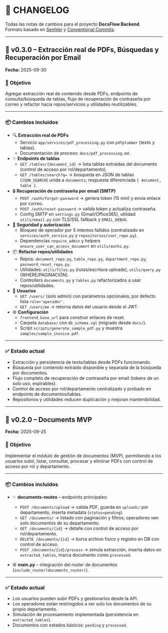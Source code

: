 # 📑 CHANGELOG

Todas las notas de cambios para el proyecto **DocsFlow Backend**.  
Formato basado en [SemVer](https://semver.org/) y [Conventional Commits](https://www.conventionalcommits.org/).  

---

## 🚀 v0.3.0 – Extracción real de PDFs, Búsquedas y Recuperación por Email  
**Fecha:** 2025-09-30  

### 🎯 Objetivo
Agregar extracción real de contenido desde PDFs, endpoints de consulta/búsqueda de tablas, flujo de recuperación de contraseña por correo y refactor hacia repos/servicios y utilidades reutilizables.

---

### 📦 Cambios incluidos
- :mag: **Extracción real de PDFs**
  - Servicio `app/services/pdf_processing.py` con `pdfplumber` (texto y tablas).
  - Documentación de proceso: `docs/pdf_processing.md`.
- :sparkles: **Endpoints de tablas**
  - `GET /tables/{document_id}` → lista tablas extraídas del documento (control de acceso por rol/departamento).
  - `GET /tables/search?q=` → búsqueda en JSON de tablas (`JSON_SEARCH`) unida a `documents`; respuesta diferenciada `{ document, table }`.
- :lock: **Recuperación de contraseña por email (SMTP)**
  - `POST /auth/forgot-password` → genera token (15 min) y envía enlace por correo.
  - `POST /auth/reset-password` → valida token y actualiza contraseña.
  - Config SMTP en `settings.py` (Gmail/Office365), utilidad `utils/email.py` con TLS/SSL fallback y `EMAIL_DEBUG`.
- :closed_lock_with_key: **Seguridad y autorización**
  - Bloqueo de operador por 5 intentos fallidos (centralizado en `services/auth_service.py` y `repositories/user_repo.py`).
  - Dependencias `require_admin` y helpers `ensure_user_can_access_document` en `utils/authz.py`.
- :package: **Refactor repos/utilidades**
  - Repos: `document_repo.py`, `table_repo.py`, `department_repo.py`, `password_reset_repo.py`.
  - Utilidades: `utils/files.py` (rutas/escritura uploads), `utils/query.py` (WHERE/PAGINACIÓN).
  - Controllers `documents.py` y `tables.py` refactorizados a usar repos/utilidades.
- :busts_in_silhouette: **Usuarios**
  - `GET /users/` (solo admin) con parámetros opcionales; por defecto lista `role='operador'`.
  - `GET /users/me` → retorna datos del usuario desde el JWT.
- :gear: **Configuración**
  - `frontend_base_url` para construir enlaces de reset.
  - Carpeta `database/` con `db_schema.sql` (migrado desde `docs/`).
  - Script `scripts/generate_sample_pdf.py` y muestra `samples/sample_invoice.pdf`.

---

### ✅ Estado actual
- Extracción y persistencia de texto/tablas desde PDFs funcionando.
- Búsqueda por contenido extraído disponible y separada de la búsqueda por documentos.
- Flujo completo de recuperación de contraseña por email (tokens de un solo uso, expirables).
- Control de acceso por rol/departamento centralizado y probado en endpoints de documentos/tablas.
- Repositorios y utilidades reducen duplicación y mejoran mantenibilidad.

---

## 🚀 v0.2.0 – Documents MVP  
**Fecha:** 2025-09-25  

### 🎯 Objetivo
Implementar el módulo de gestión de documentos (MVP), permitiendo a los usuarios subir, listar, consultar, procesar y eliminar PDFs con control de acceso por rol y departamento.  

---

### 📦 Cambios incluidos
- :sparkles: **documents-routes** – endpoints principales:  
  - `POST /documents/upload` → valida PDF, guarda en `uploads/` por departamento, inserta metadata (`status=pending`).  
  - `GET /documents/` → listado con paginación y filtros; operadores ven solo documentos de su departamento.  
  - `GET /documents/{id}` → detalle con control de acceso por rol/departamento.  
  - `DELETE /documents/{id}` → borra archivo físico y registro en DB con control de acceso.  
  - `POST /documents/{id}/process` → simula extracción, inserta datos en `extracted_tables`, marca documento como `processed`.  

- :gear: **main.py** – integración del router de documentos (`include_router(documents_router)`).  

---

### ✅ Estado actual
- Los usuarios pueden subir PDFs y gestionarlos desde la API.  
- Los operadores están restringidos a ver solo los documentos de su propio departamento.  
- Simulación de procesamiento implementada (persistencia en `extracted_tables`).  
- Documentos con estados básicos: `pending` y `processed`.  

